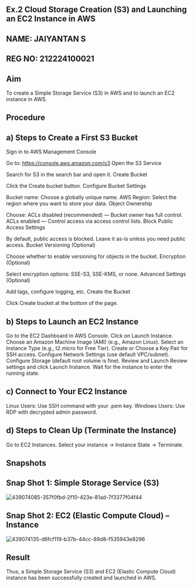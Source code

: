 ## Ex.2 Cloud Storage Creation (S3) and Launching an EC2 Instance in AWS
## NAME: JAIYANTAN S
## REG NO: 212224100021
## Aim
To create a Simple Storage Service (S3) in AWS and to launch an EC2 instance in AWS.

## Procedure
## a) Steps to Create a First S3 Bucket
Sign in to AWS Management Console

Go to: https://console.aws.amazon.com/s3
Open the S3 Service

Search for S3 in the search bar and open it.
Create Bucket

Click the Create bucket button.
Configure Bucket Settings

Bucket name: Choose a globally unique name.
AWS Region: Select the region where you want to store your data.
Object Ownership

Choose:
ACLs disabled (recommended) — Bucket owner has full control.
ACLs enabled — Control access via access control lists.
Block Public Access Settings

By default, public access is blocked. Leave it as-is unless you need public access.
Bucket Versioning (Optional)

Choose whether to enable versioning for objects in the bucket.
Encryption (Optional)

Select encryption options: SSE-S3, SSE-KMS, or none.
Advanced Settings (Optional)

Add tags, configure logging, etc.
Create the Bucket

Click Create bucket at the bottom of the page.
## b) Steps to Launch an EC2 Instance
Go to the EC2 Dashboard in AWS Console.
Click on Launch Instance.
Choose an Amazon Machine Image (AMI) (e.g., Amazon Linux).
Select an Instance Type (e.g., t2.micro for Free Tier).
Create or Choose a Key Pair for SSH access.
Configure Network Settings (use default VPC/subnet).
Configure Storage (default root volume is fine).
Review and Launch
Review settings and click Launch Instance.
Wait for the instance to enter the running state.
## c) Connect to Your EC2 Instance
Linux Users: Use SSH command with your .pem key.
Windows Users: Use RDP with decrypted admin password.
## d) Steps to Clean Up (Terminate the Instance)
Go to EC2 Instances.
Select your instance → Instance State → Terminate.

## Snapshots




## Snap Shot 1: Simple Storage Service (S3)

![439074085-357f0fbd-2f10-423e-81ad-7f3377f04f44](https://github.com/user-attachments/assets/a2565a90-1374-4c62-8e7f-bee84b1fd798)

## Snap Shot 2: EC2 (Elastic Compute Cloud) – Instance

![439074135-d6fcf119-b37b-44cc-89d8-f535943e8296](https://github.com/user-attachments/assets/52383249-bc6f-4143-ba27-41749974884a)

## Result
Thus, a Simple Storage Service (S3) and EC2 (Elastic Compute Cloud) instance has been successfully created and launched in AWS.
